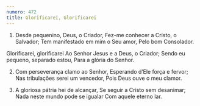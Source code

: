 ```yaml
---
numero: 472
title: Glorificarei, Glorificarei
---
```

1. Desde pequenino, Deus, o Criador,
Fez-me conhecer a Cristo, o Salvador;
Tem manifestado em mim o Seu amor,
Pelo bom Consolador.

Glorificarei, glorificarei
Ao Senhor Jesus e a Deus, o Criador;
Sendo eu pequeno, separado estou,
Para a glória do Senhor.

2. Com perseverança clamo ao Senhor,
Esperando d’Ele força e fervor;
Nas tribulações serei um vencedor,
Pois Deus ouve o meu clamor.

3. A gloriosa pátria hei de alcançar,
Se seguir a Cristo sem desanimar;
Nada neste mundo pode se igualar
Com aquele eterno lar.
